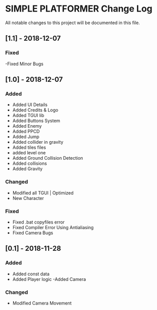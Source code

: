 # SIMPLE PLATFORMER Change Log

All notable changes to this project will be documented in this file.

## [1.1] - 2018-12-07

### Fixed
-Fixed Minor Bugs

## [1.0] - 2018-12-07
### Added
- Added UI Details
- Added Credits & Logo
- Added TGUI lib
- Added Buttons System
- Added Enemy
- Added PPCD
- Added Jump
- Added collider in gravity
- Added tiles files
- added level one
- Added Ground Collision Detection
- Added collisions
- Added Gravity

### Changed
- Modified all TGUI | Optimized
- New Character

### Fixed
- Fixed .bat copyfiles error
- Fixed Compiler Error Using Antialiasing
- Fixed Camera Bugs

## [0.1] - 2018-11-28
### Added
- Added const data
- Added Player logic
-Added Camera

### Changed
-  Modified Camera Movement

